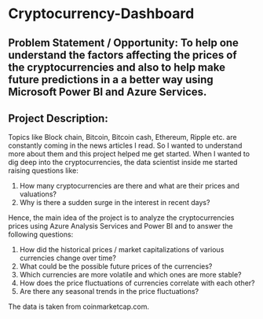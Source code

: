 # Cryptocurrency-Dashboard

## Problem Statement / Opportunity: To help one understand the factors affecting the prices of the cryptocurrencies and also to help make future predictions in a a better way using Microsoft Power BI and Azure Services.

## Project Description: 
Topics like Block chain, Bitcoin, Bitcoin cash, Ethereum, Ripple etc. are constantly coming in the news articles I read. So I wanted to understand more about them and this project helped me get started. When I wanted to dig deep into the cryptocurrencies, the data scientist inside me started raising questions like: 
1. How many cryptocurrencies are there and what are their prices and valuations? 
2. Why is there a sudden surge in the interest in recent days? 

Hence, the main idea of the project is to analyze the cryptocurrencies prices using Azure Analysis Services and Power BI and to answer the following questions: 
1. How did the historical prices / market capitalizations of various currencies change over time? 
2. What could be the possible future prices of the currencies?
3. Which currencies are more volatile and which ones are more stable? 
4. How does the price fluctuations of currencies correlate with each other? 
5. Are there any seasonal trends in the price fluctuations? 

The data is taken from coinmarketcap.com.
